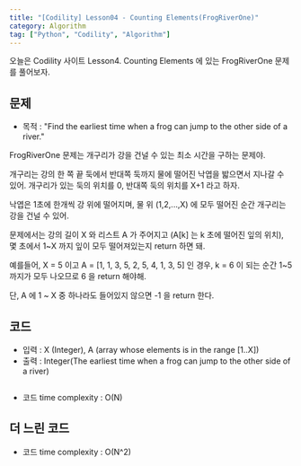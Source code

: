 ```yaml
---
title: "[Codility] Lesson04 - Counting Elements(FrogRiverOne)"
category: Algorithm
tag: ["Python", "Codility", "Algorithm"]
---
```

오늘은 Codility 사이트 Lesson4. Counting Elements 에 있는 FrogRiverOne 문제를 풀어보자.

## 문제

 - 목적 : "Find the earliest time when a frog can jump to the other side of a river."

FrogRiverOne 문제는 개구리가 강을 건널 수 있는 최소 시간을 구하는 문제야.

개구리는 강의 한 쪽 끝 둑에서 반대쪽 둑까지 물에 떨어진 낙엽을 밟으면서 지나갈 수 있어. 개구리가 있는 둑의 위치를 0, 반대쪽 둑의 위치를 X+1 라고 하자.

낙엽은 1초에 한개씩 강 위에 떨어지며, 물 위 (1,2,...,X) 에 모두 떨어진 순간 개구리는 강을 건널 수 있어.

문제에서는 강의 길이 X 와 리스트 A 가 주어지고 (A[k] 는 k 초에 떨어진 잎의 위치), 몇 초에서 1~X 까지 잎이 모두 떨어져있는지 return 하면 돼.

예를들어, X = 5 이고 A = [1, 1, 3, 5, 2, 5, 4, 1, 3, 5] 인 경우, k = 6 이 되는 순간 1~5 까지가 모두 나오므로 6 을 return 해야해.

단, A 에 1 ~ X 중 하나라도 들어있지 않으면 -1 을 return 한다.

## 코드

 - 입력 : X (Integer), A (array whose elements is in the range [1..X])
 - 출력 : Integer(The earliest time when a frog can jump to the other side of a river)
 
```python

```

 - 코드 time complexity : O(N)


## 더 느린 코드


 - 코드 time complexity : O(N^2)
